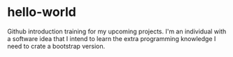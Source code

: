 # hello-world
Github introduction training for my upcoming projects.
I'm an individual with a software idea that I intend to learn the extra programming knowledge I need to crate a bootstrap version.
